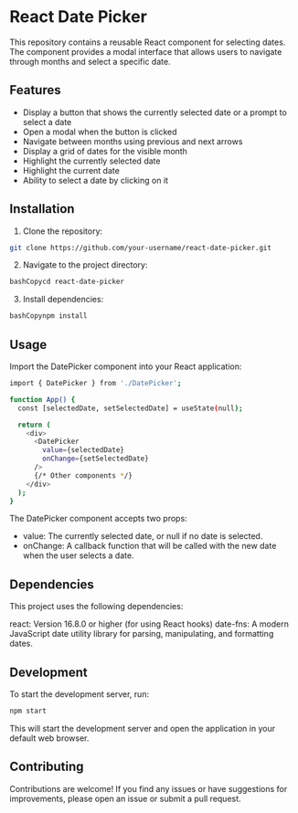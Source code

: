# React Date Picker

This repository contains a reusable React component for selecting dates. The component provides a modal interface that allows users to navigate through months and select a specific date.

## Features

- Display a button that shows the currently selected date or a prompt to select a date
- Open a modal when the button is clicked
- Navigate between months using previous and next arrows
- Display a grid of dates for the visible month
- Highlight the currently selected date
- Highlight the current date
- Ability to select a date by clicking on it

## Installation

1. Clone the repository:

```bash
git clone https://github.com/your-username/react-date-picker.git
```

2. Navigate to the project directory:
```bash
bashCopycd react-date-picker
```

3. Install dependencies:
```bash
bashCopynpm install
```

## Usage
Import the DatePicker component into your React application:

```bash
import { DatePicker } from './DatePicker';

function App() {
  const [selectedDate, setSelectedDate] = useState(null);

  return (
    <div>
      <DatePicker
        value={selectedDate}
        onChange={setSelectedDate}
      />
      {/* Other components */}
    </div>
  );
}
```

The DatePicker component accepts two props:

- value: The currently selected date, or null if no date is selected.
- onChange: A callback function that will be called with the new date when the user selects a date.

## Dependencies
This project uses the following dependencies:

react: Version 16.8.0 or higher (for using React hooks)
date-fns: A modern JavaScript date utility library for parsing, manipulating, and formatting dates.

## Development
To start the development server, run:
```bash
npm start
```
This will start the development server and open the application in your default web browser.

## Contributing
Contributions are welcome! If you find any issues or have suggestions for improvements, please open an issue or submit a pull request.
